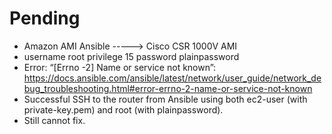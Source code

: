 # Pending
- Amazon AMI Ansible -----> Cisco CSR 1000V AMI
- username root privilege 15 password plainpassword
- Error: “[Errno -2] Name or service not known”: https://docs.ansible.com/ansible/latest/network/user_guide/network_debug_troubleshooting.html#error-errno-2-name-or-service-not-known
- Successful SSH to the router from Ansible using both ec2-user (with private-key.pem) and root (with plainpassword).
- Still cannot fix.
